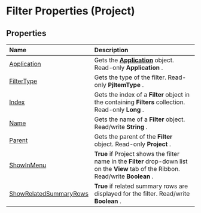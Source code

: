 
# Filter Properties (Project)

## Properties



|**Name**|**Description**|
|:-----|:-----|
|[Application](42415e31-41cb-186b-8585-8730b6d0d1c0.md)|Gets the  **[Application](8eb91712-7784-a102-38c0-19bb056c27e9.md)** object. Read-only **Application** .|
|[FilterType](4a0b77fd-d1f1-b0ae-4075-1124d942fbec.md)|Gets the type of the filter. Read-only  **PjItemType** .|
|[Index](35851222-9da9-6668-462f-90db6be0e2d5.md)|Gets the index of a  **Filter** object in the containing **Filters** collection. Read-only **Long** .|
|[Name](8fa3613f-a56d-e288-83ae-8841bfb2643f.md)|Gets the name of a  **Filter** object. Read/write **String** .|
|[Parent](454c8c00-f142-12b8-afcd-7848f6e92c41.md)|Gets the parent of the  **Filter** object. Read-only **Project** .|
|[ShowInMenu](cb5d2317-96b4-aac3-58af-16238755b37a.md)| **True** if Project shows the filter name in the **Filter** drop-down list on the **View** tab of the Ribbon. Read/write **Boolean** .|
|[ShowRelatedSummaryRows](04b40d2b-fd49-5728-7839-4731f985aca9.md)| **True** if related summary rows are displayed for the filter. Read/write **Boolean** .|
